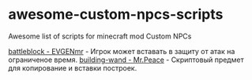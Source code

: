 # awesome-custom-npcs-scripts
Awesome list of scripts for minecraft mod Custom NPCs

[battleblock - EVGENmr](/scripts/battleblock) - Игрок может вставать в защиту от атак на ограниченое время.
[building-wand - Mr.Peace](/scripts/building-wand) - Скриптовый предмет для копирование и вставки построек.
